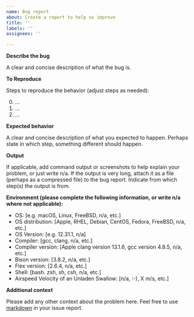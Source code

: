 ```yaml
---
name: Bug report
about: Create a report to help us improve
title: ''
labels: ''
assignees: ''

---
```


**Describe the bug**

A clear and concise description of what the bug is.

**To Reproduce**

Steps to reproduce the behavior (adjust steps as needed):

0. ...
1. ...
2. ...

**Expected behavior**

A clear and concise description of what you expected to happen.
Perhaps state in which step, something different should happen.

**Output**

If applicable, add command output or screenshots to help explain your problem, or just write n/a.
If the output is very long, attach it as a file (perhaps as a compressed file) to the bug report.
Indicate from which step(s) the output is from.

**Environment (please complete the following information, or write n/a where not
applicable):**

 - OS: [e.g. macOS, Linux, FreeBSD, n/a, etc.]
 - OS distribution: [Apple, RHEL, Debian, CentOS, Fedora, FreeBSD, n/a, etc.]
 - OS Version: [e.g. 12.31.1, n/a]
 - Compiler: [gcc, clang, n/a, etc.]
 - Compiler version: [Apple clang version 13.1.6, gcc version 4.8.5, n/a, etc.]
 - Bison version: [3.8.2, n/a, etc.]
 - Flex version: [2.6.4, n/a, etc.]
 - Shell: [bash. zsh, sh, csh, n/a, etc.]
 - Airspeed Velocity of an Unladen Swallow: [n/a, :-), X m/s, etc.]

**Additional context**

Please add any other context about the problem here.
Feel free to use [markdown](https://www.markdownguide.org/getting-started/) in your issue report.
